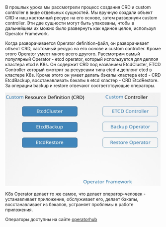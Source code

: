 В прошлых урока мы рассмотрели процесс создания CRD и custom controller в виде отдельных сущностей. Мы вручную создали объект CRD и наш кастомный ресурс на его основе, затем развернули custom controller. Эти две сущности могут быть упакованы, чтобы в дальнейшем их можно было развернуть как единое целое, используя Operator Framework.

Когда разворачивается Operator definition-файл, он разворачивает объект CRD, кастомный ресурс на его основе и custom controller. Кроме этого Operator умеет много всего другого. Рассмотрим самый популярный Operator - etcd operator, который используется для деплоя кластера etcd в K8s. Он содержит CRD под названием EtcdCluster, ETCD Controller который смотрит за ресурсами типа etcd и деплоит etcd в кластере K8s. Кроме этого он умеет делать бэкапы кластера etcd - CRD EtcdBackup, восстанавливать бэкапы в etcd кластер - CRD EtcdRestore. За операции backup и restore отвечают соответствующие операторы.

<img src="scheme.png" width="500" height="300"><br>

K8s Operator делает то же самое, что делает оператор-человек - устанавливает приложение, обслуживает его, делает бэкапы, восстанавливает из бэкапов, устраняет проблемы в работе приложения.

Операторы доступны на сайте [operatorhub](https://operatorhub.io/)